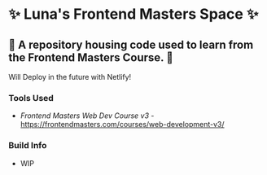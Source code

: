 # :sparkles: Luna's Frontend Masters Space :sparkles:

## :crescent_moon: A repository housing code used to learn from the Frontend Masters Course. :crescent_moon:

Will Deploy in the future with Netlify!

### Tools Used

* *Frontend Masters Web Dev Course v3* - <https://frontendmasters.com/courses/web-development-v3/>

### Build Info

* WIP
